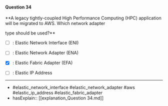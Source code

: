 #### Question  34

**A legacy tightly-coupled High Performance Computing (HPC) application will be migrated to AWS. Which network adapter

type should be used?**

- [ ] :  Elastic Network Interface (ENI)

- [ ] :  Elastic Network Adapter (ENA)

- [x] :  Elastic Fabric Adapter (EFA)

- [ ] :  Elastic IP Address

----

- #elastic_network_interface #elastic_network_adapter #aws #elastic_ip_address #elastic_fabric_adapter
- hasExplain:: [[explanation_Question  34.md]]
